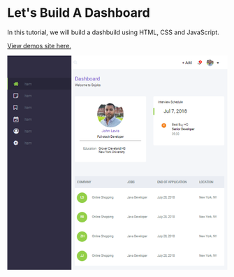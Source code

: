 # Let's Build A Dashboard

In this tutorial, we will build a dashbuild using HTML, CSS and JavaScript.

[View demos site here.](http://edwinchen.co/dashboard_ui/)

![Preview](screenshot.png)
